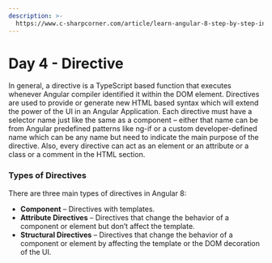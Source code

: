 ```yaml
---
description: >-
  https://www.c-sharpcorner.com/article/learn-angular-8-step-by-step-in-10-days-directives-day-4/
---
```


# Day 4 - Directive

In general, a directive is a TypeScript based function that executes whenever Angular compiler identified it within the DOM element. Directives are used to provide or generate new HTML based syntax which will extend the power of the UI in an Angular Application. Each directive must have a selector name just like the same as a component – either that name can be from Angular predefined patterns like ng-if or a custom developer-defined name which can be any name but need to indicate the main purpose of the directive. Also, every directive can act as an element or an attribute or a class or a comment in the HTML section.



### Types of Directives

  
There are three main types of directives in Angular 8:

* **Component** – Directives with templates. 
* **Attribute Directives** – Directives that change the behavior of a component or element but don’t affect the template. 
* **Structural Directives** – Directives that change the behavior of a component or element by affecting the template or the DOM decoration of the UI.

